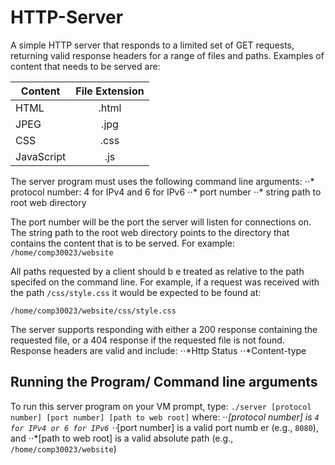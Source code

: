 # HTTP-Server
A simple HTTP server that responds to a limited set of GET requests, returning valid response headers for a range of files and paths. Examples of content that needs to be served are:

| Content        | File Extension|
| ------------- |:--------------:|
| HTML        | .html            |
| JPEG        | .jpg             |
| CSS         | .css             |
| JavaScript  | .js              |


The server program must uses the following command line arguments:
⋅⋅* protocol number: 4 for IPv4 and 6 for IPv6
⋅⋅* port number
⋅⋅* string path to root web directory

The port number will be the port the server will listen for connections on. The string path to the root
web directory points to the directory that contains the content that is to be served. For example:
```/home/comp30023/website```

All paths requested by a client should b e treated as relative to the path specifed on the command line.
For example, if a request was received with the path ```/css/style.css``` it would be expected to be found
at:

```/home/comp30023/website/css/style.css```

The server supports responding with either a 200 response containing the requested file, or a 404
response if the requested file is not found. Response headers are valid and include:
⋅⋅*Http Status
⋅⋅*Content-type

## Running the Program/ Command line arguments

To run this server program on your VM prompt, type:
```./server [protocol number] [port number] [path to web root]```
where:
⋅⋅*[protocol number] is ```4 for IPv4 or 6 for IPv6```
⋅⋅*[port number] is a valid port numb er (e.g., ```8080```), and
⋅⋅*[path to web root] is a valid absolute path (e.g., ```/home/comp30023/website```)
